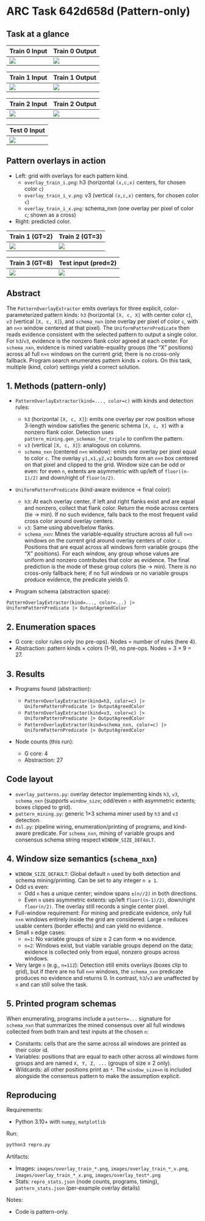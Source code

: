 # ARC Task 642d658d (Pattern-only)

## Task at a glance

| Train 0 Input | Train 0 Output |
|---|---|
| ![](images/train_0_in.png) | ![](images/train_0_out.png) |

| Train 1 Input | Train 1 Output |
|---|---|
| ![](images/train_1_in.png) | ![](images/train_1_out.png) |

| Train 2 Input | Train 2 Output |
|---|---|
| ![](images/train_2_in.png) | ![](images/train_2_out.png) |

| Test 0 Input |
|---|
| ![](images/test_0_in.png) |

## Pattern overlays in action
- Left: grid with overlays for each pattern kind.
  - `overlay_train_i.png`: h3 (horizontal `(x,c,x)` centers, for chosen color `c`)
  - `overlay_train_i_v.png`: v3 (vertical `(x,c,x)` centers, for chosen color `c`)
  - `overlay_train_i_x.png`: schema_nxn (one overlay per pixel of color `c`; shown as a cross)
- Right: predicted color.

| Train 1 (GT=2) | Train 2 (GT=3) |
|---|---|
| ![](images/overlay_train_1.png) | ![](images/overlay_train_2.png) |

| Train 3 (GT=8) | Test input (pred=2) |
|---|---|
| ![](images/overlay_train_3.png) | ![](images/overlay_test.png) |

## Abstract
The `PatternOverlayExtractor` emits overlays for three explicit, color-parameterized pattern kinds: `h3` (horizontal `[X, c, X]` with center color `c`), `v3` (vertical `[X, c, X]`), and `schema_nxn` (one overlay per pixel of color `c`, with an `n×n` window centered at that pixel). The `UniformPatternPredicate` then reads evidence consistent with the selected pattern to output a single color. For `h3`/`v3`, evidence is the nonzero flank color agreed at each center. For `schema_nxn`, evidence is mined variable-equality groups (the “X” positions) across all full `n×n` windows on the current grid; there is no cross-only fallback. Program search enumerates pattern kinds × colors. On this task, multiple (kind, color) settings yield a correct solution.

## 1. Methods (pattern-only)

- `PatternOverlayExtractor(kind=..., color=c)` with kinds and detection rules:
  - `h3` (horizontal `[X, c, X]`): emits one overlay per row position whose 3-length window satisfies the generic schema `[X, c, X]` with a nonzero flank color. Detection uses `pattern_mining.gen_schemas_for_triple` to confirm the pattern.
  - `v3` (vertical `[X, c, X]`): analogous on columns.
  - `schema_nxn` (centered `n×n` window): emits one overlay per pixel equal to color `c`. The overlay `y1,x1,y2,x2` bounds form an `n×n` box centered on that pixel and clipped to the grid. Window size can be odd or even: for even `n`, extents are asymmetric with up/left of `floor((n-1)/2)` and down/right of `floor(n/2)`.

- `UniformPatternPredicate` (kind-aware evidence → final color):
  - `h3`: At each overlay center, if left and right flanks exist and are equal and nonzero, collect that flank color. Return the mode across centers (tie → min). If no such evidence, falls back to the most frequent valid cross color around overlay centers.
  - `v3`: Same using above/below flanks.
  - `schema_nxn`: Mines the variable-equality structure across all full `n×n` windows on the current grid around overlay centers of color `c`. Positions that are equal across all windows form variable groups (the “X” positions). For each window, any group whose values are uniform and nonzero contributes that color as evidence. The final prediction is the mode of these group colors (tie → min). There is no cross-only fallback here; if no full windows or no variable groups produce evidence, the predicate yields 0.

- Program schema (abstraction space):
```
PatternOverlayExtractor(kind=..., color=...) |> UniformPatternPredicate |> OutputAgreedColor
```

## 2. Enumeration spaces

- G core: color rules only (no pre-ops). Nodes = number of rules (here 4).
- Abstraction: pattern kinds × colors (1–9), no pre-ops. Nodes = 3 × 9 = 27.

## 3. Results

- Programs found (abstraction):
  - `PatternOverlayExtractor(kind=h3, color=c) |> UniformPatternPredicate |> OutputAgreedColor`
  - `PatternOverlayExtractor(kind=v3, color=c) |> UniformPatternPredicate |> OutputAgreedColor`
  - `PatternOverlayExtractor(kind=schema_nxn, color=c) |> UniformPatternPredicate |> OutputAgreedColor`

- Node counts (this run):
  - G core: 4
  - Abstraction: 27

## Code layout

- `overlay_patterns.py`: overlay detector implementing kinds `h3`, `v3`, `schema_nxn` (supports `window_size`; odd/even `n` with asymmetric extents; boxes clipped to grid).
- `pattern_mining.py`: generic 1×3 schema miner used by `h3` and `v3` detection.
- `dsl.py`: pipeline wiring, enumeration/printing of programs, and kind-aware predicate. For `schema_nxn`, mining of variable groups and consensus schema string respect `WINDOW_SIZE_DEFAULT`.

## 4. Window size semantics (`schema_nxn`)

- `WINDOW_SIZE_DEFAULT`: Global default `n` used by both detection and schema mining/printing. Can be set to any integer `n ≥ 1`.
- Odd vs even:
  - Odd `n` has a unique center; window spans `±(n//2)` in both directions.
  - Even `n` uses asymmetric extents: up/left `floor((n-1)/2)`, down/right `floor(n/2)`. The overlay still records a single center pixel.
- Full-window requirement: For mining and predicate evidence, only full `n×n` windows entirely inside the grid are considered. Large `n` reduces usable centers (border effects) and can yield no evidence.
- Small `n` edge cases:
  - `n=1`: No variable groups of size ≥ 2 can form ⇒ no evidence.
  - `n=2`: Windows exist, but viable variable groups depend on the data; evidence is collected only from equal, nonzero groups across windows.
- Very large `n` (e.g., `n=112`): Detection still emits overlays (boxes clip to grid), but if there are no full `n×n` windows, the `schema_nxn` predicate produces no evidence and returns 0. In contrast, `h3`/`v3` are unaffected by `n` and can still solve the task.

## 5. Printed program schemas

When enumerating, programs include a `pattern=...` signature for `schema_nxn` that summarizes the mined consensus over all full windows collected from both train and test inputs at the chosen `n`:
- Constants: cells that are the same across all windows are printed as their color id.
- Variables: positions that are equal to each other across all windows form groups and are named `X, Y, Z, ...` (groups of size ≥ 2 only).
- Wildcards: all other positions print as `*`.
The `window_size=n` is included alongside the consensus pattern to make the assumption explicit.

## Reproducing

Requirements:
- Python 3.10+ with `numpy`, `matplotlib`

Run:
```bash
python3 repro.py
```

Artifacts:
- Images: `images/overlay_train_*.png`, `images/overlay_train_*_v.png`, `images/overlay_train_*_x.png`, `images/overlay_test*.png`
- Stats: `repro_stats.json` (node counts, programs, timing), `pattern_stats.json` (per-example overlay details)

Notes:
- Code is pattern-only.
